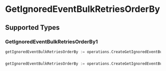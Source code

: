 # GetIgnoredEventBulkRetriesOrderBy


## Supported Types

### GetIgnoredEventBulkRetriesOrderBy1

```go
getIgnoredEventBulkRetriesOrderBy := operations.CreateGetIgnoredEventBulkRetriesOrderByGetIgnoredEventBulkRetriesOrderBy1(operations.GetIgnoredEventBulkRetriesOrderBy1{/* values here */})
```

### 

```go
getIgnoredEventBulkRetriesOrderBy := operations.CreateGetIgnoredEventBulkRetriesOrderByArrayOfgetIgnoredEventBulkRetriesOrderBy2([]operations.GetIgnoredEventBulkRetriesOrderBy2{/* values here */})
```

